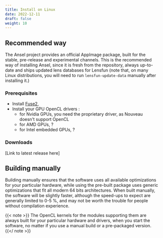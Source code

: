 ```yaml
---
title: Install on Linux
date: 2022-12-11
draft: false
weight: 10
---
```


## Recommended way

The Ansel project provides an official AppImage package, built for the stable, pre-release and experimental channels. This is the recommended way of installing Ansel, since it is fresh from the repository, always up-to-date and ships updated lens databases for Lensfun (note that, on many Linux distributions, you will need to run `lensfun-update-data` manually after installing it.)

### Prerequisites

- Install [Fuse2](https://docs.appimage.org/user-guide/troubleshooting/fuse.html),
- Install your GPU OpenCL drivers :
	- for Nvidia GPUs, you need the proprietary driver, as Nouveau doesn't support OpenCL
	- for AMD GPUs, ?
	- for Intel embedded GPUs, ?

### Downloads

[Link to latest release here]

## Building manually

Building manually ensures that the software uses all available optimizations for your particular hardware, while using the pre-built package uses generic optimizations that fit all modern 64 bits architectures. When built manually, the software will be slightly faster, although the speed-ups to expect are generally limited to 0-5 %, and may not be worth the trouble for people without compilation experience.

{{< note >}}
The OpenCL kernels for the modules supporting them are always built for your particular hardware and drivers, when you start the software, no matter if you use a manual build or a pre-packaged version.
{{</ note >}}
